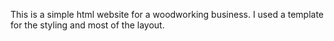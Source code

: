 This is a simple html website for a woodworking business. I used a template for the styling and most of the layout.
